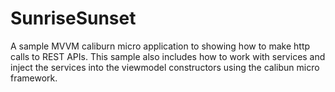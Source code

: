 # SunriseSunset
A sample MVVM caliburn micro application to showing how to make http calls to REST APIs. This sample also includes how to work with services and inject the services into the viewmodel constructors using the calibun micro framework. 
